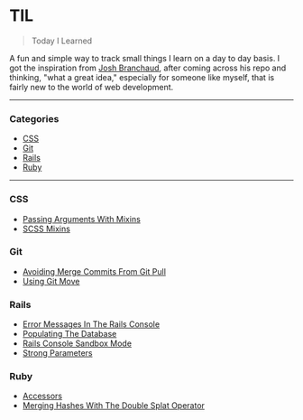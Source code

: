 # TIL

> Today I Learned

A fun and simple way to track small things I learn on a day to day basis. I got the inspiration from [Josh Branchaud](https://github.com/jbranchaud/til), after coming across his repo and thinking, "what a great idea," especially for someone like myself, that is fairly new to the world of web development.

---

### Categories
* [CSS](#css)
* [Git](#git)
* [Rails](#rails)
* [Ruby](#ruby)

---
### CSS
- [Passing Arguments With Mixins](css/passing-arguments-with-mixins.md)
- [SCSS Mixins](css/scss-mixins.md)

### Git
- [Avoiding Merge Commits From Git Pull](git/avoiding-merge-commits-from-git-pull.md)
- [Using Git Move](git/git-move.md)

### Rails
- [Error Messages In The Rails Console](rails/error-messages-in-the-rails-console.md)
- [Populating The Database](rails/populating-the-database.md)
- [Rails Console Sandbox Mode](rails/rails-console-sandbox-mode.md)
- [Strong Parameters](rails/strong-parameters.md)

### Ruby

- [Accessors](ruby/accessors.md)
- [Merging Hashes With The Double Splat Operator](ruby/merging-hashes-with-the-double-splat-operator.md)
